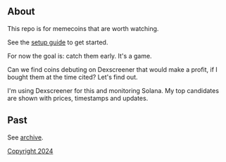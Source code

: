 ## About

This repo is for memecoins that are worth watching.

See the [setup guide](setup.md) to get started.

For now the goal is: catch them early. It's a game. 

Can we find coins debuting on Dexscreener that would make a profit, if I bought them at the time cited? Let's find out.

I'm using Dexscreener for this and monitoring Solana. My top candidates are shown with prices, timestamps and updates.

## Past

See [archive](past_121724.md).

[Copyright 2024](https://github.com/julianeon/cooking)
